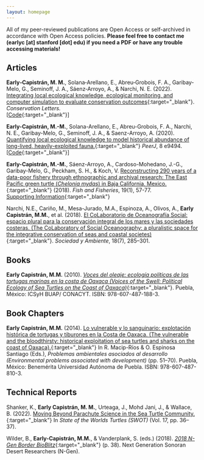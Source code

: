 ```yaml
---
layout: homepage
---
```


All of my peer-reviewed publications are Open Access or self-archived in accordance with Open Access policies. **Please feel free to contact me (earlyc [at] stanford [dot] edu) if you need a PDF or have any trouble accessing materials!** 

## Articles
**Early‐Capistrán, M. M.**, Solana‐Arellano, E., Abreu‐Grobois, F. A., Garibay‐Melo, G., Seminoff, J. A., Sáenz‐Arroyo, A., & Narchi, N. E. (2022). [Integrating local ecological knowledge, ecological monitoring, and computer simulation to evaluate conservation outcomes](https://doi.org/10.1111/conl.12921){:target="\_blank"}. *Conservation Letters.*\
[[Code](https://github.com/earlycapistran/miceNls){:target="\_blank"}]

**Early-Capistrán, M.-M.**, Solana-Arellano, E., Abreu-Grobois, F. A., Narchi, N. E., Garibay-Melo, G., Seminoff, J. A., & Saenz-Arroyo, A. (2020). [Quantifying local ecological knowledge to model historical abundance of long-lived, heavily-exploited fauna.](https://doi.org/10.7717/peerj.9494){:target="\_blank"} *PeerJ*, 8 e9494.
[[Code](10.7717/peerj.9494/supp-16){:target="\_blank"}]

**Early-Capistrán, M.-M.**, Sáenz-Arroyo, A., Cardoso-Mohedano, J.-G., Garibay-Melo, G., Peckham, S. H., & Koch, V. [Reconstructing 290 years of a data-poor fishery through ethnographic and archival research: The East Pacific green turtle (*Chelonia mydas*) in Baja California, Mexico.](https://earlycapistran.github.io/blob/main/assets/download/earlycapistranetal_2018_manuscript.pdf){:target="\_blank"} (2018). *Fish and Fisheries*, 19(1), 57-77.\
[Supporting Information](https://earlycapistran.github.io/blob/main/assets/download/earlycapistranetal_2018_supp_info.pdf){:target="\_blank"}

Narchi,  N.E.,  Cariño, M.,  Mesa-Jurado, M.A.,  Espinoza, A.,  Olivos, A., **Early Capistrán, M.M.**, et al. (2018). [El CoLaboratorio de Oceanografía Social: espacio plural para la conservación integral de los mares y las sociedades costeras. (The CoLaboratory of Social Oceanography: a pluralistic space for the integrative conservation of seas and coastal societes)](https://www.scielo.org.mx/scielo.php?pid=S2007-65762018000300285&script=sci_abstract){:target="\_blank"}. *Sociedad y Ambiente*,  18(7), 285–301.

## Books

**Early Capistrán, M.M.** (2010). [*Voces del oleaje: ecología políticas de las tortugas marinas en la costa de Oaxaca (Voices of the Swell: Political Ecology of Sea Turtles on the Coast of Oaxaca)*](https://earlycapistran.github.io/assets/download/Early%20Capistr%C3%A1n_2010_Voces%20del%20oleaje.pdf){:target="\_blank"}. Puebla, México: ICSyH BUAP/ CONACYT. ISBN: 978-607-487-188-3.

## Book Chapters

**Early Capistrán, M.M.** (2014). [Lo vulnerable y lo sanguinario: explotación histórica de tortugas y tiburones en la Costa de Oaxaca. (The vulnerable and the bloodthirsty: historical exploitation of sea turtles and sharks on the coast of Oaxaca).](https://earlycapistran.github.io/assets/download/Problemas_ambientales_desarrollo_digital.pdf){:target="\_blank"} In R. Macip-Ríos & O. Espinosa Santiago (Eds.), *Problemas ambientales asociados al desarrollo (Environmental problems associated with development)* (pp. 51–70). Puebla, México: Benemérita Universidad Autónoma de Puebla. ISBN: 978-607-487-810-3.

## Technical Reports

Shanker, K., **Early Capistrán, M. M.**, Urteaga, J., Mohd Jani, J., & Wallace, B. (2022). [Moving Beyond Parachute Science in the Sea Turtle Community.](https://www.seaturtlestatus.org/swot-report-vol-17){:target="\_blank"} In *State of the Worlds Turtles (SWOT)* (Vol. 17, pp. 36–37).

Wilder, B., **Early-Capistrán, M.M.**, & Vanderplank, S. (eds.) (2018). [*2018 N-Gen Border BioBlitz*](https://nextgensd.com/wp-content/uploads/2021/02/BioBlitz-Report.pdf){:target="\_blank"} (p. 38). Next Generation Sonoran Desert Researchers (N-Gen).
